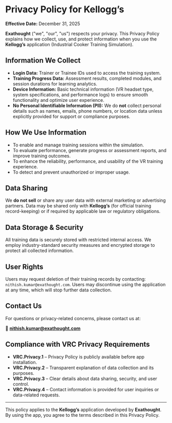 # Privacy Policy for Kellogg’s

**Effective Date:** December 31, 2025

**Exathought** ("we", "our", "us") respects your privacy. This Privacy Policy explains how we collect, use, and protect information when you use the **Kellogg’s** application (Industrial Cooker Training Simulation).

## Information We Collect
- **Login Data:** Trainer or Trainee IDs used to access the training system.
- **Training Progress Data:** Assessment results, completed modules, and session durations for learning analytics.
- **Device Information:** Basic technical information (VR headset type, system specifications, and performance logs) to ensure smooth functionality and optimize user experience.
- **No Personal Identifiable Information (PII):** We do **not** collect personal details such as names, emails, phone numbers, or location data unless explicitly provided for support or compliance purposes.

## How We Use Information
- To enable and manage training sessions within the simulation.
- To evaluate performance, generate progress or assessment reports, and improve training outcomes.
- To enhance the reliability, performance, and usability of the VR training experience.
- To detect and prevent unauthorized or improper usage.

## Data Sharing
We **do not sell** or share any user data with external marketing or advertising partners. Data may be shared only with **Kellogg’s** (for official training record-keeping) or if required by applicable law or regulatory obligations.

## Data Storage & Security
All training data is securely stored with restricted internal access. We employ industry-standard security measures and encrypted storage to protect all collected information.

## User Rights
Users may request deletion of their training records by contacting: `nithish.kumar@exathought.com`. Users may discontinue using the application at any time, which will stop further data collection.

## Contact Us
For questions or privacy-related concerns, please contact us at:

📧 **nithish.kumar@exathought.com**

## Compliance with VRC Privacy Requirements
- **VRC.Privacy.1** – Privacy Policy is publicly available before app installation.
- **VRC.Privacy.2** – Transparent explanation of data collection and its purposes.
- **VRC.Privacy.3** – Clear details about data sharing, security, and user control.
- **VRC.Privacy.4** – Contact information is provided for user inquiries or data-related requests.

---

This policy applies to the **Kellogg’s** application developed by **Exathought**. By using the app, you agree to the terms described in this Privacy Policy.

